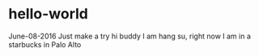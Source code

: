 # hello-world
June-08-2016
Just make a try
hi buddy
I am hang su, right now I am in a starbucks in Palo Alto
